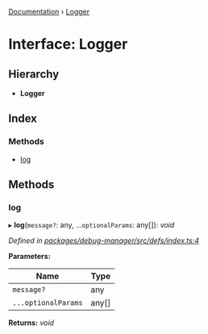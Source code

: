 [Documentation](../README.md) › [Logger](logger.md)

# Interface: Logger

## Hierarchy

* **Logger**

## Index

### Methods

* [log](logger.md#log)

## Methods

###  log

▸ **log**(`message?`: any, ...`optionalParams`: any[]): *void*

*Defined in [packages/debug-manager/src/defs/index.ts:4](https://github.com/badbatch/graphql-box/blob/5f479b8/packages/debug-manager/src/defs/index.ts#L4)*

**Parameters:**

Name | Type |
------ | ------ |
`message?` | any |
`...optionalParams` | any[] |

**Returns:** *void*
